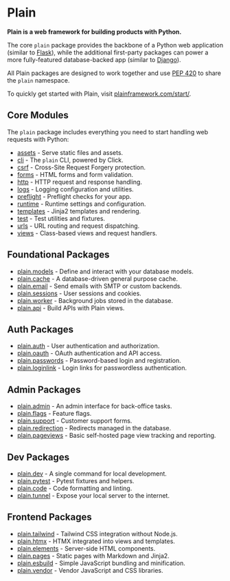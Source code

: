 # Plain

**Plain is a web framework for building products with Python.**

The core `plain` package provides the backbone of a Python web application (similar to [Flask](https://flask.palletsprojects.com/en/stable/)), while the additional first-party packages can power a more fully-featured database-backed app (similar to [Django](https://www.djangoproject.com/)).

All Plain packages are designed to work together and use [PEP 420](https://peps.python.org/pep-0420/) to share the `plain` namespace.

To quickly get started with Plain, visit [plainframework.com/start/](https://plainframework.com/start/).

## Core Modules

The `plain` package includes everything you need to start handling web requests with Python:

- [assets](./assets/README.md) - Serve static files and assets.
- [cli](./cli/README.md) - The `plain` CLI, powered by Click.
- [csrf](./csrf/README.md) - Cross-Site Request Forgery protection.
- [forms](./forms/README.md) - HTML forms and form validation.
- [http](./http/README.md) - HTTP request and response handling.
- [logs](./logs/README.md) - Logging configuration and utilities.
- [preflight](./preflight/README.md) - Preflight checks for your app.
- [runtime](./runtime/README.md) - Runtime settings and configuration.
- [templates](./templates/README.md) - Jinja2 templates and rendering.
- [test](./test/README.md) - Test utilities and fixtures.
- [urls](./urls/README.md) - URL routing and request dispatching.
- [views](./views/README.md) - Class-based views and request handlers.

## Foundational Packages

- [plain.models](/plain-models/plain/models/README.md) - Define and interact with your database models.
- [plain.cache](/plain-cache/plain/cache/README.md) - A database-driven general purpose cache.
- [plain.email](/plain-email/plain/email/README.md) - Send emails with SMTP or custom backends.
- [plain.sessions](/plain-sessions/plain/sessions/README.md) - User sessions and cookies.
- [plain.worker](/plain-worker/plain/worker/README.md) - Background jobs stored in the database.
- [plain.api](/plain-api/plain/api/README.md) - Build APIs with Plain views.

## Auth Packages

- [plain.auth](/plain-auth/plain/auth/README.md) - User authentication and authorization.
- [plain.oauth](/plain-oauth/plain/oauth/README.md) - OAuth authentication and API access.
- [plain.passwords](/plain-passwords/plain/passwords/README.md) - Password-based login and registration.
- [plain.loginlink](/plain-loginlink/plain/loginlink/README.md) - Login links for passwordless authentication.

## Admin Packages

- [plain.admin](/plain-admin/plain/admin/README.md) - An admin interface for back-office tasks.
- [plain.flags](/plain-flags/plain/flags/README.md) - Feature flags.
- [plain.support](/plain-support/plain/support/README.md) - Customer support forms.
- [plain.redirection](/plain-redirection/plain/redirection/README.md) - Redirects managed in the database.
- [plain.pageviews](/plain-pageviews/plain/pageviews/README.md) - Basic self-hosted page view tracking and reporting.

## Dev Packages

- [plain.dev](/plain-dev/plain/dev/README.md) - A single command for local development.
- [plain.pytest](/plain-pytest/plain/pytest/README.md) - Pytest fixtures and helpers.
- [plain.code](/plain-code/plain/code/README.md) - Code formatting and linting.
- [plain.tunnel](/plain-tunnel/plain/tunnel/README.md) - Expose your local server to the internet.

## Frontend Packages

- [plain.tailwind](/plain-tailwind/plain/tailwind/README.md) - Tailwind CSS integration without Node.js.
- [plain.htmx](/plain-htmx/plain/htmx/README.md) - HTMX integrated into views and templates.
- [plain.elements](/plain-elements/plain/elements/README.md) - Server-side HTML components.
- [plain.pages](/plain-pages/plain/pages/README.md) - Static pages with Markdown and Jinja2.
- [plain.esbuild](/plain-esbuild/plain/esbuild/README.md) - Simple JavaScript bundling and minification.
- [plain.vendor](/plain-vendor/plain/vendor/README.md) - Vendor JavaScript and CSS libraries.
